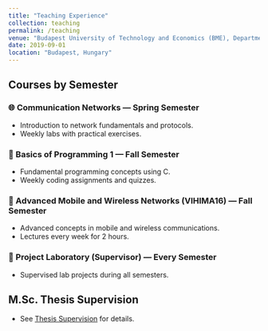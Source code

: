 ```yaml
---
title: "Teaching Experience"
collection: teaching
permalink: /teaching
venue: "Budapest University of Technology and Economics (BME), Department of Networked Systems and Services"
date: 2019-09-01
location: "Budapest, Hungary"
---
```


## Courses by Semester

### 🌐 Communication Networks — Spring Semester
- Introduction to network fundamentals and protocols.
- Weekly labs with practical exercises.

### 📘 Basics of Programming 1 — Fall Semester
- Fundamental programming concepts using C.
- Weekly coding assignments and quizzes.

### 📡 Advanced Mobile and Wireless Networks (VIHIMA16) — Fall Semester
- Advanced concepts in mobile and wireless communications.
- Lectures every week for 2 hours.

### 🧪 Project Laboratory (Supervisor) — Every Semester
- Supervised lab projects during all semesters.

## M.Sc. Thesis Supervision
- See [Thesis Supervision](/teaching/Thesis-Supervision) for details.

